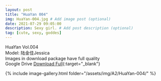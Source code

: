 ```yaml
---
layout: post
title: "HuaYan 004"
img: HuaYan-004.jpg # Add image post (optional)
date: 2021-07-29 09:05:00
description: Sexy girl. # Add post description (optional)
tag: [cute, sexy, goddes]
---
```

HuaYan Vol.004  
Model: 陆金佳Jessica  
Images in download package have full quality                    
Google Drive [Download Full](http://gestyy.com/eoAaps){:target="_blank"}

{% include image-gallery.html folder="/assets/img/A2/HuaYan-004/" %}
